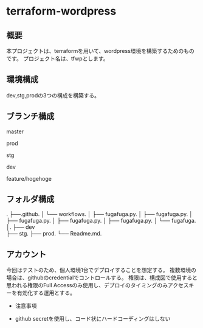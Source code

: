 # terraform-wordpress
## 概要
本プロジェクトは、terraformを用いて、wordpress環境を構築するためのものです。
プロジェクト名は、tfwpとします。

## 環境構成
dev,stg,prodの3つの構成を構築する。

## ブランチ構成

master

prod

stg

dev 

feature/hogehoge

## フォルダ構成

.
├──.github. 
│   └── workflows. 
│       ├── fugafuga.py. 
│       ├── fugafuga.py. 
│       ├── fugafuga.py. 
│       ├── fugafuga.py. 
│       ├── fugafuga.py. 
│       └── fugafuga. 
│. 
├── dev  
├── stg. 
├── prod. 
└── Readme.md. 

## アカウント
今回はテストのため、個人環境1台でデプロイすることを想定する。
複数環境の場合は、githubのcredentialでコントロールする。
権限は、構成図で使用すると思われる権限のFull Accessのみ使用し、デプロイのタイミングのみアクセスキーを有効化する運用とする。
* 注意事項
- github secretを使用し、コード状にハードコーディングはしない
